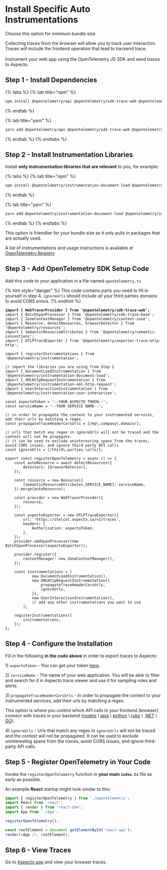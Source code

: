# Install Specific Auto Instrumentations

Choose this option for minimum bundle size

Collecting traces from the browser will allow you to track user interaction. Traces will include the frontend operation that lead to backend trace.\
\
Instrument your web app using the OpenTelemetry JS SDK and send traces to Aspecto.

## Step 1 - Install Dependencies

{% tabs %}
{% tab title="npm" %}
```bash
npm install @opentelemetry/api @opentelemetry/sdk-trace-web @opentelemetry/sdk-trace-base @opentelemetry/context-zone @opentelemetry/resources @opentelemetry/semantic-conventions @opentelemetry/exporter-trace-otlp-http
```


{% endtab %}

{% tab title="yarn" %}
```bash
yarn add @opentelemetry/api @opentelemetry/sdk-trace-web @opentelemetry/sdk-trace-base @opentelemetry/context-zone @opentelemetry/resources @opentelemetry/semantic-conventions @opentelemetry/exporter-trace-otlp-http @opentelemetry/instrumentation
```
{% endtab %}
{% endtabs %}

## Step 2 - Install Instrumentation Libraries

&#x20;Install **only instrumentation libraries that are relevant** to you, for example:

{% tabs %}
{% tab title="npm" %}
```bash
npm install @opentelemetry/instrumentation-document-load @opentelemetry/instrumentation-xml-http-request @opentelemetry/instrumentation-user-interaction
```
{% endtab %}

{% tab title="yarn" %}
```bash
yarn add @opentelemetry/instrumentation-document-load @opentelemetry/instrumentation-xml-http-request @opentelemetry/instrumentation-user-interaction
```
{% endtab %}
{% endtabs %}

This option is friendlier for your bundle size as it only pulls in packages that are actually used.

A list of instrumentations and usage instructions is available at [OpenTelemetry Registry](https://opentelemetry.io/ecosystem/registry/?s=Browser\&component=instrumentation\&language=js)&#x20;

## Step 3 - Add OpenTelemetry SDK Setup Code

Add this code to your application in a file named `opentelemetry.ts`

{% hint style="danger" %}
This code contains parts you need to fill in yourself in step 4. `ignoreUrls` should include all your third parties domains to avoid CORS errors.
{% endhint %}

<pre class="language-javascript"><code class="lang-javascript"><strong>import { WebTracerProvider } from '@opentelemetry/sdk-trace-web';
</strong>import { BatchSpanProcessor } from '@opentelemetry/sdk-trace-base';
import { ZoneContextManager } from '@opentelemetry/context-zone';
import { Resource, detectResources, browserDetector } from '@opentelemetry/resources';
import { SemanticResourceAttributes } from '@opentelemetry/semantic-conventions';
import { OTLPTraceExporter } from '@opentelemetry/exporter-trace-otlp-http';

import { registerInstrumentations } from '@opentelemetry/instrumentation';

// import the libraries you are using from Step 2
import { DocumentLoadInstrumentation } from '@opentelemetry/instrumentation-document-load';
import { XMLHttpRequestInstrumentation } from '@opentelemetry/instrumentation-xml-http-request';
import { UserInteractionInstrumentation } from '@opentelemetry/instrumentation-user-interaction';

const aspectoToken = '--YOUR ASPECTO TOKEN--';
const serviceName = '--YOUR SERVICE NAME--';

// in order to propagate the context to your instrumented services, add their urls by matching a regex
const propagateTraceHeaderCorsUrls = [/my\.company\.domain/];

// urls that match any regex in ignoreUrls will not be traced and the context will not be propagate.
// it can be used to exclude uninteresting spans from the traces, avoid CORS issues, and ignore third party API calls
const ignoreUrls = [/third\.parties.\urls/];

export const registerOpenTelemetry = async () => {
    const autoResource = await detectResources({
        detectors: [browserDetector],
    });

    const resource = new Resource({
        [SemanticResourceAttributes.SERVICE_NAME]: serviceName,
    }).merge(autoResource);

    const provider = new WebTracerProvider({
        resource,
    });

    const aspectoExporter = new OTLPTraceExporter({
        url: 'https://otelcol.aspecto.io/v1/traces',
        headers: {
            Authorization: aspectoToken,
        },
    });
    provider.addSpanProcessor(new BatchSpanProcessor(aspectoExporter));

    provider.register({
        contextManager: new ZoneContextManager(),
    });

    const instrumentations = [
            new DocumentLoadInstrumentation(),
            new XMLHttpRequestInstrumentation({
                propagateTraceHeaderCorsUrls,
                ignoreUrls,
            }),
            new UserInteractionInstrumentation(),
            // add any other instrumentations you want to use
        ];

    registerInstrumentations({
        instrumentations,
    });
};
</code></pre>

## Step 4 - Configure the Installation

Fill in the following **in the code above** in order to export traces to Aspecto:

1\) `aspectoToken` - You can get your token [here](https://app.aspecto.io/86092cc0/integration/tokens).

2\) `serviceName` - The name of your web application. You will be able to filter and search for it in Aspecto trace viewer and use it for sampling rules and alerts.

3\) `propagateTraceHeaderCorsUrls` - In order to propagate the context to your instrumented services, add their urls by matching a regex.

This option is where you control which API calls in your frontend (browser) connect with traces in your backend ([nodejs](../nodejs/) \ [java](../java.md) \ [python](../python.md) \ [ruby](../ruby.md) \ .[NET](../.net.md) \ [GO](../go.md)).

4\) `ignoreUrls` - Urls that match any regex in `ignoreUrls` will not be traced and the context will not be propagated. It can be used to exclude uninteresting spans from the traces, avoid CORS issues, and ignore third-party API calls.

## Step 5 - Register OpenTelemetry in Your Code

Invoke the `registerOpenTelemetry` function in **your main `index.ts`** file as early as possible.

An example **React** startup might look similar to this:

```typescript
import { registerOpenTelemetry } from './opentelemetry';
import React from 'react';
import { render } from 'react-dom';
import App from './App';

registerOpenTelemetry();

const rootElement = document.getElementById('react-app');
render(<App />, rootElement);
```

## Step 6 - View Traces

Go to [Aspecto app](https://app.aspecto.io/search) and view your browser traces.
